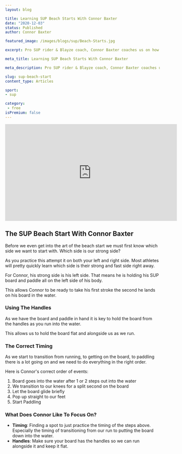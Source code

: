 ```yaml
---
layout: blog

title: Learning SUP Beach Starts With Connor Baxter
date: "2020-12-03"
status: Published
author: Connor Baxter

featured_image: /images/blogs/sup/Beach-Starts.jpg

excerpt: Pro SUP rider & Blayze coach, Connor Baxter coaches us on how best perform our SUP beach starts to get our race off to a fast start!

meta_title: Learning SUP Beach Starts With Connor Baxter

meta_description: Pro SUP rider & Blayze coach, Connor Baxter coaches us on how best perform our SUP beach starts to get our race off to a fast start!

slug: sup-beach-start
content_type: Articles

sport:
- sup

category:
 - free
isPremium: false
---
```


<iframe title="Blog iFrame" width="560" height="315" src="https://www.youtube.com/embed/-gG_lCayq8g" frameborder="0" allow="accelerometer; autoplay; clipboard-write; encrypted-media; gyroscope; picture-in-picture" allowfullscreen></iframe>

## The SUP Beach Start With Connor Baxter



Before we even get into the art of the beach start we must first know which side we want to start with.  Which side is our strong side?



As you practice this attempt it on both your left and right side.  Most athletes will pretty quickly learn which side is their strong and fast side right away. 



For Connor, his strong side is his left side.  That means he is holding his SUP board and paddle all on the left side of his body.




This allows Connor to be ready to take his first stroke the second he lands on his board in the water.



### Using The Handles

As we have the board and paddle in hand it is key to hold the board from the handles as you run into the water.


This allows us to hold the board flat and alongside us as we run.



### The Correct Timing

As we start to transition from running, to getting on the board, to paddling there is a lot going on and we need to do everything in the right order.  

Here is Connor's correct order of events:

1. Board goes into the water after 1 or 2 steps out into the water
2. We transition to our knees for a split second on the board
3. Let the board glide briefly
4. Pop up straight to our feet
5. Start Paddling



### What Does Connor Like To Focus On?



- **Timing**: Finding a spot to just practice the timing of the steps above.  Especially the timing of transitioning from our run to putting the board down into the water.
- **Handles**:  Make sure your board has the handles so we can run alongside it and keep it flat.